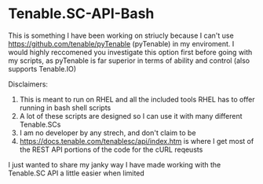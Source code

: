 # Tenable.SC-API-Bash
This is something I have been working on striucly because I can't use https://github.com/tenable/pyTenable (pyTenable) in my enviroment.
I would highly reccomened you investigate this option first before going with my scripts, as pyTenable is far superior in terms of ability and control (also supports Tenable.IO)


Disclaimers: 
1. This is meant to run on RHEL and all the included tools RHEL has to offer running in bash shell scripts
2. A lot of these scripts are designed so I can use it with many different Tenable.SCs 
3. I am no developer by any strech, and don't claim to be
4. https://docs.tenable.com/tenablesc/api/index.htm is where I get most of the REST API portions of the code for the cURL reqeusts


I just wanted to share my janky way I have made working with the Tenable.SC API a little easier when limited
